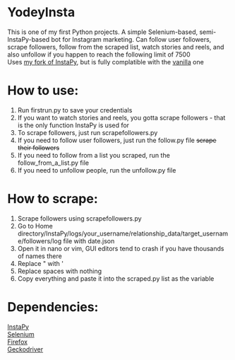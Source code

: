 # YodeyInsta
This is one of my first Python projects. A simple Selenium-based, semi-InstaPy-based bot for Instagram marketing. Can follow user followers, scrape followers, follow from the scraped list, watch stories and reels, and also unfollow if you happen to reach the following limit of 7500<br>
Uses <a href="https://github.com/valentino1337/InstaPy" target="_blank">my fork of InstaPy</a>, but is fully complatible with the <a href="https://github.com/timgrossmann/InstaPy">vanilla</a> one

# How to use:
1. Run firstrun.py to save your credentials
2. If you want to watch stories and reels, you gotta scrape followers - that is the only function InstaPy is used for
3. To scrape followers, just run scrapefollowers.py
4. If you need to follow user followers, just run the follow.py file <strike>scrape their followers</strike>
5. If you need to follow from a list you scraped, run the follow_from_a_list.py file
6. If you need to unfollow people, run the unfollow.py file
# How to scrape:
1. Scrape followers using scrapefollowers.py
2. Go to Home directory/InstaPy/logs/your_username/relationship_data/target_username/followers/log file with date.json
3. Open it in nano or vim, GUI editors tend to crash if you have thousands of names there
4. Replace " with '
5. Replace spaces with nothing
6. Copy everything and paste it into the scraped.py list as the variable
# Dependencies:
<a href="https://github.com/valentino1337/InstaPy">InstaPy</a><br>
<a href="https://selenium.dev/">Selenium</a><br>
<a href="https://www.mozilla.org/en-US/firefox/new/">Firefox</a><br>
<a href="https://github.com/mozilla/geckodriver/releases">Geckodriver</a>
